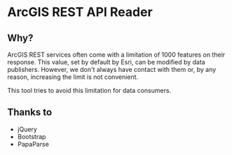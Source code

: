 # ArcGIS REST API Reader

## Why?
ArcGIS REST services often come with a limitation of 1000 features on their response. This value, set by default by Esri, can be modified by data publishers. However, we don't always have contact with them or, by any reason, increasing the limit is not convenient.

This tool tries to avoid this limitation for data consumers.

## Thanks to
* jQuery
* Bootstrap
* PapaParse